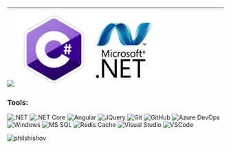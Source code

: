 
---


<span align="left"> <img src="https://github-readme-stats.vercel.app/api?username=philshishov&count_private=true&include_all_commits=true&hide=issues&show_icons=true" /></span>
<span align="right"> <img src="https://github.com/PhilShishov/philshishov/blob/main/Images/NET-Logo.jpg?raw=true" alt="philshishov" width="338" /></span>

### Tools:

![.NET](https://img.shields.io/badge/-.NET-000000?style=flat&logo=.NET&logoColor=5C2D91)
![.NET Core](https://img.shields.io/badge/-.NET_Core-000000?style=flat)
![Angular](https://img.shields.io/badge/-Angular-000000?style=flat&logo=angular&logoColor=b52e31)
![JQuery](https://img.shields.io/badge/-JQuery-000000?style=flat&logo=jquery&logoColor=0868AC)
![Git](https://img.shields.io/badge/-Git-000000?style=flat&logo=git&logoColor=F05032)
![GitHub](https://img.shields.io/badge/-GitHub-000000?style=flat&logo=github&logoColor=FFFFFF)
![Azure DevOps](https://img.shields.io/badge/-Azure%20DevOps-000000?style=flat&logo=azure-devops&logoColor=0078d7)
![Windows](https://img.shields.io/badge/-Windows-000000?style=flat&logo=windows&logoColor=00adef)
![MS SQL](https://img.shields.io/badge/-MS%20SQL-000000?style=flat&logo=microsoft-sql-server&logoColor=cc2927)
![Redis Cache](https://img.shields.io/badge/-Redis%20Cache-000000?style=flat&logo=redis&logoColor=dc382d)
![Visual Studio](https://img.shields.io/badge/-Visual_Studio-000000?style=flat&logo=visual-studio&logoColor=5c2d91)
![VSCode](https://img.shields.io/badge/-VSCode-000000?style=flat&logo=visual-studio-code&logoColor=007acc)
  
  <span> <img src="https://github-readme-stats.vercel.app/api/top-langs/?username=philshishov&hide=php,ruby,batchfile,Java,handlebars&langs_count=8&title_color=fff&icon_color=79ff97&text_color=9f9f9f&bg_color=151515" alt="philshishov" /></span>
  
